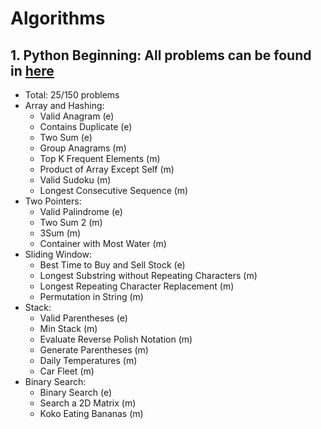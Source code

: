 # Algorithms
## 1. Python Beginning: All problems can be found in [here](https://neetcode.io/)
- Total: 25/150 problems 
- Array and Hashing:
    - Valid Anagram (e)
    - Contains Duplicate (e)
    - Two Sum (e)
    - Group Anagrams (m)
    - Top K Frequent Elements (m)
    - Product of Array Except Self (m)
    - Valid Sudoku (m)
    - Longest Consecutive Sequence (m)
- Two Pointers:
    - Valid Palindrome (e)
    - Two Sum 2 (m)
    - 3Sum (m)
    - Container with Most Water (m)
- Sliding Window:
    - Best Time to Buy and Sell Stock (e)
    - Longest Substring without Repeating Characters (m)
    - Longest Repeating Character Replacement (m)
    - Permutation in String (m)
- Stack:
    - Valid Parentheses (e)
    - Min Stack (m)
    - Evaluate Reverse Polish Notation (m)
    - Generate Parentheses (m)
    - Daily Temperatures (m)
    - Car Fleet (m)
- Binary Search:
    - Binary Search (e)
    - Search a 2D Matrix (m)
    - Koko Eating Bananas (m)